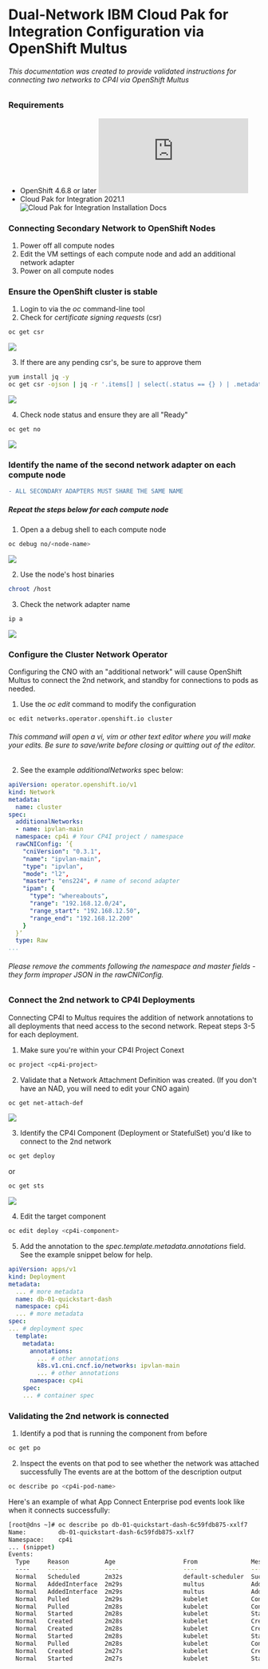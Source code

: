 # Dual-Network IBM Cloud Pak for Integration Configuration via OpenShift Multus
###### This documentation was created to provide validated instructions for connecting two networks to CP4I via OpenShift Multus

### Requirements

- OpenShift 4.6.8 or later ![OpenShift 4.6 Installation Docs](https://docs.openshift.com/container-platform/4.6/welcome/index.html)
- Cloud Pak for Integration 2021.1 ![Cloud Pak for Integration Installation Docs](https://www.ibm.com/docs/en/cloud-paks/cp-integration/2021.1?topic=installing)

### Connecting Secondary Network to OpenShift Nodes
1. Power off all compute nodes
2. Edit the VM settings of each compute node and add an additional network adapter
3. Power on all compute nodes

### Ensure the OpenShift cluster is stable
1. Login to via the *oc* command-line tool
2. Check for *certificate signing requests* (csr)
```bash
oc get csr
```
![](/assets/get-csr-1.png)

3. If there are any pending csr's, be sure to approve them
 ```bash
 yum install jq -y
 oc get csr -ojson | jq -r '.items[] | select(.status == {} ) | .metadata.name' | xargs oc adm certificate approve
 ```
 ![](/assets/get-csr-2.png)
 
4. Check node status and ensure they are all "Ready"
```bash
oc get no
```
![](/assets/get-no.png)

### Identify the name of the second network adapter on each compute node
```diff
- ALL SECONDARY ADAPTERS MUST SHARE THE SAME NAME
```
##### Repeat the steps below for each compute node
1. Open a a debug shell to each compute node
```bash
oc debug no/<node-name>
```
![](/assets/debug.png)

2. Use the node's host binaries
```bash
chroot /host
```

3. Check the network adapter name
```bash
ip a
```
![](/assets/ip-a.png)

### Configure the Cluster Network Operator
Configuring the CNO with an "additional network" will cause OpenShift Multus to connect the 2nd network, and standby for connections to pods as needed.
1. Use the *oc edit* command to modify the configuration
```bash
oc edit networks.operator.openshift.io cluster
```

###### This command will open a vi, vim or other text editor where you will make your edits. Be sure to save/write before closing or quitting out of the editor.

2. See the example *additionalNetworks* spec below:
```yaml
apiVersion: operator.openshift.io/v1
kind: Network
metadata:
  name: cluster
spec:
  additionalNetworks:
  - name: ipvlan-main
  namespace: cp4i # Your CP4I project / namespace
  rawCNIConfig: ’{
    "cniVersion": "0.3.1",
    "name": "ipvlan-main",
    "type": "ipvlan", 
    "mode": "l2",
    "master": "ens224", # name of second adapter
    "ipam": {
      "type": "whereabouts",
      "range": "192.168.12.0/24",
      "range_start": "192.168.12.50",
      "range_end": "192.168.12.200"
    }
  }’
  type: Raw
...
```
###### Please remove the comments following the *namespace* and *master* fields - they form improper JSON in the rawCNIConfig.

### Connect the 2nd network to CP4I Deployments
Connecting CP4I to Multus requires the addition of network annotations to all deployments that need access to the second network.
Repeat steps 3-5 for each deployment.

1. Make sure you're within your CP4I Project Conext
```bash
oc project <cp4i-project>
```

2. Validate that a Network Attachment Definition was created. (If you don't have an NAD, you will need to edit your CNO again)
```bash
oc get net-attach-def
```
![](/assets/get-nad.png)

3. Identify the CP4I Component (Deployment or StatefulSet) you'd like to connect to the 2nd network
```bash
oc get deploy
```
or
```bash
oc get sts
```
![](/assets/get-deploy.png)

4. Edit the target component
```bash
oc edit deploy <cp4i-component>
```

5. Add the annotation to the *spec.template.metadata.annotations* field. See the example snippet below for help.
```yaml
apiVersion: apps/v1
kind: Deployment
metadata:
  ... # more metadata
  name: db-01-quickstart-dash
  namespace: cp4i
  ... # more metadata
spec:
... # deployment spec
  template:
    metadata:
      annotations:
        ... # other annotations
        k8s.v1.cni.cncf.io/networks: ipvlan-main
        ... # other annotations
      namespace: cp4i
    spec:
    ... # container spec
```

### Validating the 2nd network is connected
1. Identify a pod that is running the component from before
```bash
oc get po
```

2. Inspect the events on that pod to see whether the network was attached successfully
The events are at the bottom of the description output
```bash
oc describe po <cp4i-pod-name>
```

Here's an example of what App Connect Enterprise pod events look like when it connects successfully:
```bash
[root@dns ~]# oc describe po db-01-quickstart-dash-6c59fdb875-xxlf7
Name:         db-01-quickstart-dash-6c59fdb875-xxlf7
Namespace:    cp4i
... (snippet)
Events:
  Type     Reason          Age                   From               Message
  ----     ------          ----                  ----               -------
  Normal   Scheduled       2m32s                 default-scheduler  Successfully assigned cp4i/db-01-quickstart-dash-6c59fdb875-xxlf7 to worker3
  Normal   AddedInterface  2m29s                 multus             Add eth0 [10.129.2.33/23]
  Normal   AddedInterface  2m29s                 multus             Add net1 [192.168.12.52/24] from cp4i/ipvlan-main
  Normal   Pulled          2m29s                 kubelet            Container image "cp.icr.io/cp/appc/acecc-dashboard-prod@sha256:0fce25498220937f697056684c9d9afd46cb6ef1c9a39875631ecbf1d84f280c" already present on machine
  Normal   Pulled          2m28s                 kubelet            Container image "cp.icr.io/cp/appc/acecc-dashboard-prod@sha256:0fce25498220937f697056684c9d9afd46cb6ef1c9a39875631ecbf1d84f280c" already present on machine
  Normal   Started         2m28s                 kubelet            Started container content-server-init
  Normal   Created         2m28s                 kubelet            Created container content-server-init
  Normal   Created         2m28s                 kubelet            Created container control-ui
  Normal   Started         2m28s                 kubelet            Started container control-ui
  Normal   Pulled          2m28s                 kubelet            Container image "cp.icr.io/cp/appc/acecc-content-server-prod@sha256:db67b9c263ca90deafbd5be6e53baf45bd9723ee7cc049bdd2ef79823c896c7b" already present on machine
  Normal   Created         2m27s                 kubelet            Created container content-server
  Normal   Started         2m27s                 kubelet            Started container content-server
```
